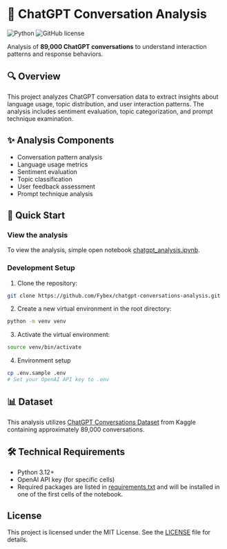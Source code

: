 # 🤖 ChatGPT Conversation Analysis
![Python](https://img.shields.io/badge/python-3.12+-blue.svg)
![GitHub license](https://img.shields.io/badge/license-MIT-blue.svg)

Analysis of **89,000 ChatGPT conversations** to understand interaction patterns and response behaviors.

## 🔍 Overview

This project analyzes ChatGPT conversation data to extract insights about language usage, topic distribution, and user interaction patterns. The analysis includes sentiment evaluation, topic categorization, and prompt technique examination.

## ✨ Analysis Components

- Conversation pattern analysis
- Language usage metrics
- Sentiment evaluation
- Topic classification
- User feedback assessment
- Prompt technique analysis

## 🚀 Quick Start

### View the analysis

To view the analysis, simple open notebook [chatgpt_analysis.ipynb](chatgpt_analysis.ipynb).

### Development Setup

1. Clone the repository:
```bash
git clone https://github.com/Fybex/chatgpt-conversations-analysis.git
```

2. Create a new virtual environment in the root directory:
```bash
python -m venv venv
```

3. Activate the virtual environment:
```bash
source venv/bin/activate
```

4. Environment setup
```bash
cp .env.sample .env
# Set your OpenAI API key to .env
```

## 📊 Dataset

This analysis utilizes [ChatGPT Conversations Dataset](https://www.kaggle.com/datasets/noahpersaud/89k-chatgpt-conversations/data) from Kaggle containing approximately 89,000 conversations.

## 🛠️ Technical Requirements

- Python 3.12+
- OpenAI API key (for specific cells)
- Required packages are listed in [requirements.txt](requirements.txt) and will be installed in one of the first cells of the notebook.

## License

This project is licensed under the MIT License. See the [LICENSE](LICENSE) file for details.
